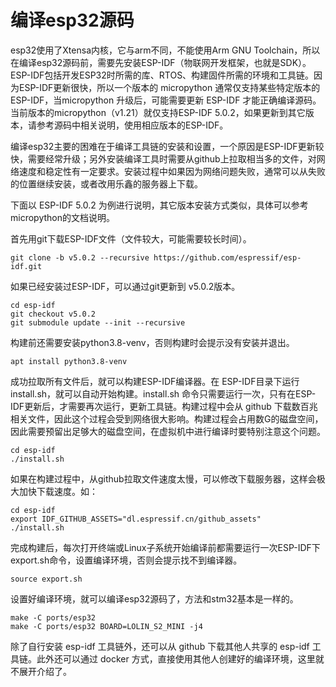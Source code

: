 # 编译esp32源码

esp32使用了Xtensa内核，它与arm不同，不能使用Arm GNU Toolchain，所以在编译esp32源码前，需要先安装ESP-IDF（物联网开发框架，也就是SDK）。ESP-IDF包括开发ESP32时所需的库、RTOS、构建固件所需的环境和工具链。因为ESP-IDF更新很快，所以一个版本的 micropython 通常仅支持某些特定版本的 ESP-IDF，当micropython 升级后，可能需要更新 ESP-IDF 才能正确编译源码。当前版本的micropython（v1.21）就仅支持ESP-IDF 5.0.2，如果更新到其它版本，请参考源码中相关说明，使用相应版本的ESP-IDF。

编译esp32主要的困难在于编译工具链的安装和设置，一个原因是ESP-IDF更新较快，需要经常升级；另外安装编译工具时需要从github上拉取相当多的文件，对网络速度和稳定性有一定要求。安装过程中如果因为网络问题失败，通常可以从失败的位置继续安装，或者改用乐鑫的服务器上下载。

下面以 ESP-IDF 5.0.2 为例进行说明，其它版本安装方式类似，具体可以参考micropython的文档说明。

首先用git下载ESP-IDF文件（文件较大，可能需要较长时间）。
```
git clone -b v5.0.2 --recursive https://github.com/espressif/esp-idf.git
```

如果已经安装过ESP-IDF，可以通过git更新到 v5.0.2版本。
```
cd esp-idf
git checkout v5.0.2
git submodule update --init --recursive
```

构建前还需要安装python3.8-venv，否则构建时会提示没有安装并退出。
```
apt install python3.8-venv
```

成功拉取所有文件后，就可以构建ESP-IDF编译器。在 ESP-IDF目录下运行 install.sh，就可以自动开始构建。install.sh 命令只需要运行一次，只有在ESP-IDF更新后，才需要再次运行，更新工具链。构建过程中会从 github 下载数百兆相关文件，因此这个过程会受到网络很大影响。构建过程会占用数G的磁盘空间，因此需要预留出足够大的磁盘空间，在虚拟机中进行编译时要特别注意这个问题。
```
cd esp-idf
./install.sh
```

如果在构建过程中，从github拉取文件速度太慢，可以修改下载服务器，这样会极大加快下载速度。如：
```
cd esp-idf
export IDF_GITHUB_ASSETS="dl.espressif.cn/github_assets"
./install.sh
```

完成构建后，每次打开终端或Linux子系统开始编译前都需要运行一次ESP-IDF下 export.sh命令，设置编译环境，否则会提示找不到编译器。
```
source export.sh
```

设置好编译环境，就可以编译esp32源码了，方法和stm32基本是一样的。
```
make -C ports/esp32
make -C ports/esp32 BOARD=LOLIN_S2_MINI -j4
```

除了自行安装 esp-idf 工具链外，还可以从 github 下载其他人共享的 esp-idf 工具链。此外还可以通过 docker 方式，直接使用其他人创建好的编译环境，这里就不展开介绍了。
